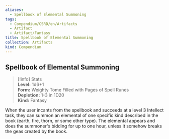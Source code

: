 ```yaml
---
aliases:
  - Spellbook of Elemental Summoning
tags:
  - Compendium/CSRD/en/Artifacts
  - Artifact
  - Artifact/Fantasy
title: Spellbook of Elemental Summoning
collection: Artifacts
kind: Compendium
---
```

## Spellbook of Elemental Summoning  
>[!info] Stats  
> **Level:** 1d6+1  
> **Form:** Weighty Tome Filled with Pages of Spell Runes  
> **Depletion:** 1-3 in 1D20  
> **Kind:** Fantasy
  
When the user incants from the spellbook and succeeds at a level 3 Intellect task, they can summon an elemental of one specific kind described in the book (earth, fire, thorn, or some other type). The elemental appears and does the summoner's bidding for up to one hour, unless it somehow breaks the geas created by the book.
